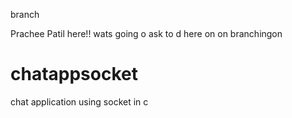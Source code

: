 branch

Prachee Patil here!!
wats going o  ask to d here on on branchingon
# chatappsocket
chat application using socket in c
